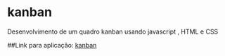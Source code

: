 # kanban
Desenvolvimento de um quadro kanban usando javascript , HTML e CSS

##Link para aplicação: [kanban](anamasflaviamoraes.github.io/kanban/pages/index.htm)

